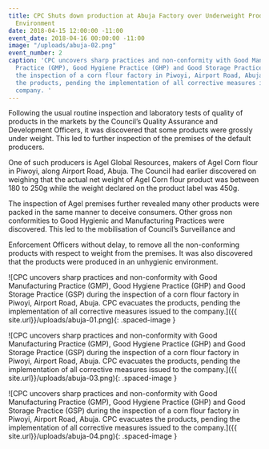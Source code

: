 ```yaml
---
title: CPC Shuts down production at Abuja Factory over Underweight Products and Unhygienic
  Environment
date: 2018-04-15 12:00:00 -11:00
event_date: 2018-04-16 00:00:00 -11:00
image: "/uploads/abuja-02.png"
event_number: 2
caption: 'CPC uncovers sharp practices and non-conformity with Good Manufacturing
  Practice (GMP), Good Hygiene Practice (GHP) and Good Storage Practice (GSP) during
  the inspection of a corn flour factory in Piwoyi, Airport Road, Abuja. CPC evacuates
  the products, pending the implementation of all corrective measures issued to the
  company. '
---
```


Following the usual routine inspection and laboratory tests of quality of products in the markets by the Council’s Quality Assurance and Development Officers, it was discovered that some products were grossly under weight. This led to further inspection of the premises of the default producers.

One of such producers is Agel Global Resources, makers of Agel Corn flour in Piwoyi, along Airport Road, Abuja. The Council had earlier discovered on weighing that the actual net weight of Agel Corn flour product was between 180 to 250g while the weight declared on the product label was 450g.

The inspection of Agel premises further revealed many other products were packed in the same manner to deceive consumers. Other gross non conformities to Good Hygienic and Manufacturing Practices were discovered. This led to the mobilisation of Council’s Surveillance and

Enforcement Officers without delay, to remove all the non-conforming products with respect to weight from the premises. It was also discovered that the products were produced in an unhygienic environment.


![CPC uncovers sharp practices and non-conformity with Good Manufacturing Practice (GMP), Good Hygiene Practice (GHP) and Good Storage Practice (GSP) during the inspection of a corn flour factory in Piwoyi, Airport Road, Abuja. CPC evacuates the products, pending the implementation of all corrective measures issued to the company.]({{ site.url}}/uploads/abuja-01.png){: .spaced-image }

![CPC uncovers sharp practices and non-conformity with Good Manufacturing Practice (GMP), Good Hygiene Practice (GHP) and Good Storage Practice (GSP) during the inspection of a corn flour factory in Piwoyi, Airport Road, Abuja. CPC evacuates the products, pending the implementation of all corrective measures issued to the company.]({{ site.url}}/uploads/abuja-03.png){: .spaced-image }

![CPC uncovers sharp practices and non-conformity with Good Manufacturing Practice (GMP), Good Hygiene Practice (GHP) and Good Storage Practice (GSP) during the inspection of a corn flour factory in Piwoyi, Airport Road, Abuja. CPC evacuates the products, pending the implementation of all corrective measures issued to the company.]({{ site.url}}/uploads/abuja-04.png){: .spaced-image }
